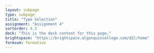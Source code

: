 ```yaml
---
layout: subpage
type: subpage
title: "Type Selection"
assignment: "Assignment 4"
sortorder: 4.3
deck: "This is the deck content for this page."
brightspace: "https://brightspace.algonquincollege.com/d2l/home"
formsum: formative
---
```


